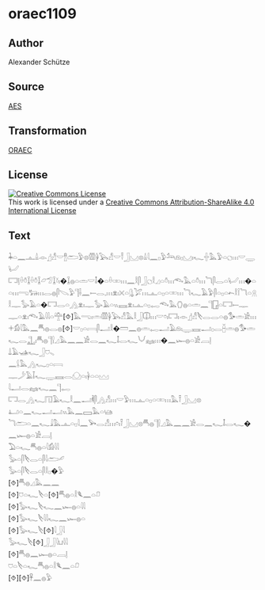 # oraec1109

## Author

Alexander Schütze

## Source

[AES](https://github.com/simondschweitzer/aes)

## Transformation

[ORAEC](https://oraec.github.io/)

## License

<a rel="license" href="http://creativecommons.org/licenses/by-sa/4.0/"><img alt="Creative Commons License" style="border-width:0" src="https://i.creativecommons.org/l/by-sa/4.0/88x31.png" /></a><br />This work is licensed under a <a rel="license" href="http://creativecommons.org/licenses/by-sa/4.0/">Creative Commons Attribution-ShareAlike 4.0 International License</a>

## Text

𓇓𓏏𓈖𓊵𓏙𓁹𓊨𓀭𓎟𓊽𓂧𓅱𓊖𓏃𓋀𓅂𓀭𓎟𓍋𓃀𓈋𓊖𓏙𓇋𓈖𓊪𓅱𓃢𓁶𓊪𓈋𓏤𓆑𓏶𓅓𓅱𓏏𓐎𓏥𓎟𓇾𓂦<br>
𓉐𓊤𓏐𓏊𓆼𓏐𓏊𓆼𓃿𓅿𓆼𓍱𓏤�𓆼𓐍𓏏𓏛𓎟𓄤�𓏏𓏐𓏒𓏥𓈖𓎛𓋴𓃀𓐎𓎛𓈎𓏏𓏊𓏥𓆞𓅓𓏏𓏊𓏥𓆓𓋴𓂋𓏏𓂦𓏥�𓏏𓏏𓏥𓂸𓃒𓏥𓂋𓐍𓋴𓌫𓅱𓊹𓌢𓈖𓍿𓂋𓈒𓏥𓁷𓏤𓏴𓏏𓊮𓅯𓏥𓊵𓏏𓊪𓏏𓏒𓏥𓆓𓆑𓄿𓅱𓋴𓏏𓊪𓏏𓍉𓎛𓌉𓆓𓏏𓇶𓎛𓊃𓅭𓄿𓏏�𓉐𓂋𓏏𓂻𓁷𓏤𓊃𓅭𓄿𓏏𓏭𓈘𓁷𓏤𓊵𓏏𓊪𓉻𓆞𓅓𓂘𓐍𓏏𓏛𓈖𓊹𓉗𓏏𓉐𓍿𓊃𓊃𓏏𓁷𓏤𓆞𓄿𓇋𓇋𓏏𓊯[⯑]𓅓𓂸𓏤𓏛𓏃𓋀𓅂𓀭𓅓𓎛𓃀𓎳𓏥𓎟𓏌𓏤𓉐𓏤𓁹𓊨𓀭𓌸𓂋𓂋𓏏𓐍𓅜𓏛𓀀𓏥𓇬𓀁𓇋𓅓𓈖𓄪𓐍𓂋𓐍[⯑]𓎟𓊪𓏏𓇯𓋴𓂝𓎛�𓏠𓈖𓐍𓏛𓉻𓂝𓄿𓁶𓏤𓇾𓈘𓂝𓊪𓂋𓐢𓏛𓐍𓅜𓏛𓆑𓂋𓊻𓏤𓄪𓐍𓊹𓍛𓈎𓅓𓈖𓈖𓀀𓂋𓈖𓆑𓄤𓂋𓆑𓄋𓈐𓏥�𓈖𓆱𓐍𓏏𓀀𓐙𓊤<br>
𓍑𓄿𓊛𓆑𓃀𓈞𓈅<br>
𓈖𓌰𓅓𓂻𓆑𓊪𓏏𓇯<br>
𓊃𓌳𓄿𓄥𓆑𓇾𓈘𓂋𓈌𓏏𓏤𓋀𓏏𓏏𓈉<br>
𓇋𓂝𓂋𓈐𓆑𓈖𓊹𓉻<br>
𓉐𓂋𓂻𓆑𓉔𓄿𓆑𓎛𓈖𓂝𓌞𓋴𓂻𓀭𓏥𓎟𓅱𓏥𓊵𓏏𓊪𓏏𓏒𓏥𓅓𓍋𓃀𓈋𓊖<br>
𓂞𓏏𓈖𓆑𓂝𓂝𓏭𓅓𓈖𓈙𓅓𓏏𓊞<br>
𓆓𓂧𓏏𓈖𓆑𓇍𓅓𓊵𓏏𓊪𓇋𓈖𓅨𓂋𓀭𓏥𓏌𓏤𓍋𓃀𓈋𓊖𓄪𓐍𓊹𓍛𓈎𓅓𓈖𓈖𓀀𓂋𓈖𓆑𓄤𓂋𓆑�𓈖𓆱𓐍𓏏𓀀𓐙𓊤<br>
𓅐𓏏𓆑𓄪𓐍𓏏𓇋𓀁𓇋𓇋<br>
𓅭𓏏𓋴𓌸𓂋𓏏𓋴𓇋𓂧𓄔<br>
𓅭𓏏𓋴𓌸𓂋𓏏𓋴𓎛𓊪�𓅱<br>
[⯑]𓄪𓐍𓈎𓅓𓈖𓈖<br>
[⯑]𓈞𓏏𓆑𓌸𓏏[⯑]𓄪𓐍𓏏𓎛𓆰𓈖𓏏𓍔<br>
[⯑]𓅭𓆑𓌸𓆑𓈖𓆱𓐍𓏏𓇋𓇋<br>
[⯑]𓅭𓆑𓌸𓇋𓇋𓆑𓈖𓆱𓐍𓏏<br>
[⯑]𓅭𓆑𓌸[⯑]𓇋𓃀𓇋<br>
𓅭𓆑𓌸[⯑]𓃀𓃀𓇋𓂓𓇋𓇋<br>
[⯑]𓄪𓐍𓈖𓆱𓐍𓏏𓐙𓊤<br>
𓈞𓏏𓌸𓏏𓆑𓄪𓐍𓏏𓎛𓆰𓈖𓏏𓍔<br>
[⯑][⯑]𓋹𓈖𓐍𓅱<br>
